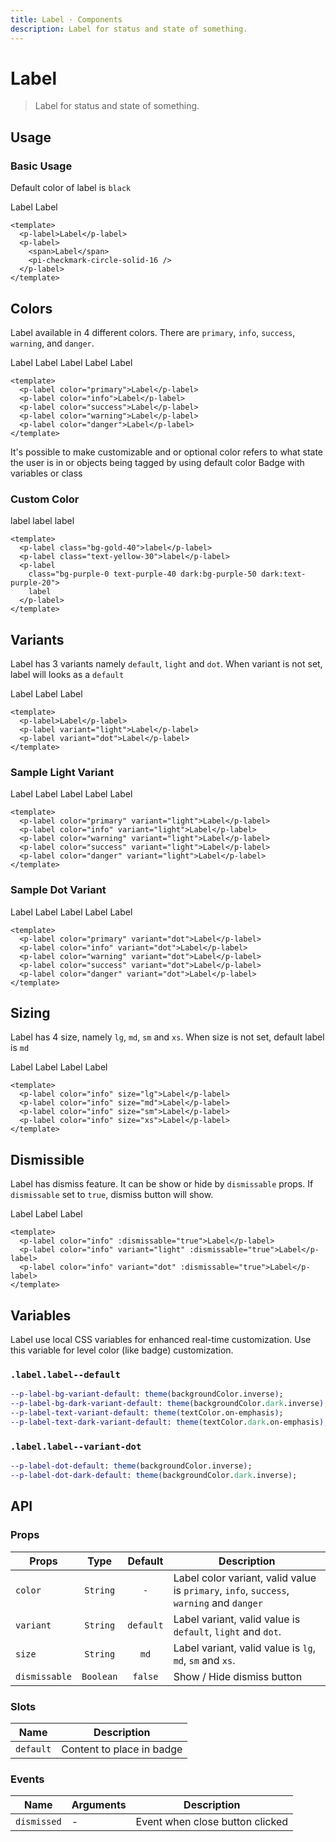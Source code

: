 ```yaml
---
title: Label · Components
description: Label for status and state of something.
---
```


<script setup>
  import pLabel from './Label.vue'
  import pBanner from '../banner/Banner.vue'
  import IconCheck from '@privyid/persona-icon/vue/checkmark-circle-solid/16.vue'
</script>

<style scoped lang="postcss">
  .preview {
    .label {
      @apply mr-4;

      &:last-child {
        @apply mr-0;
      }
    }
  }
</style>

# Label

> Label for status and state of something.

## Usage

### Basic Usage

Default color of label is `black`

<preview class="flex-col space-y-4">
  <p-label>Label</p-label>
  <p-label>
    <span>Label</span>
    <IconCheck />
  </p-label>
</preview>

```vue
<template>
  <p-label>Label</p-label>
  <p-label>
    <span>Label</span>
    <pi-checkmark-circle-solid-16 />
  </p-label>
</template>
```

## Colors
Label available in 4 different colors. There are `primary`, `info`, `success`, `warning`, and `danger`.

<preview>
  <p-label color="primary">Label</p-label>
  <p-label color="info">Label</p-label>
  <p-label color="success">Label</p-label>
  <p-label color="warning">Label</p-label>
  <p-label color="danger">Label</p-label>
</preview>

```vue
<template>
  <p-label color="primary">Label</p-label>
  <p-label color="info">Label</p-label>
  <p-label color="success">Label</p-label>
  <p-label color="warning">Label</p-label>
  <p-label color="danger">Label</p-label>
</template>
```
<p-banner>
  It's possible to make customizable and or optional color refers to what state the user is in or objects being tagged by using default color Badge with variables or class
</p-banner>

### Custom Color

<preview>
  <div class="flex flex-wrap space-gap-3">
    <p-label class="bg-gold-40">label</p-label>
    <p-label class="text-yellow-30">label</p-label>
    <p-label class="bg-purple-0 text-purple-40 dark:bg-purple-50 dark:text-purple-20">label</p-label>
  </div>
</preview>

```vue
<template>
  <p-label class="bg-gold-40">label</p-label>
  <p-label class="text-yellow-30">label</p-label>
  <p-label 
    class="bg-purple-0 text-purple-40 dark:bg-purple-50 dark:text-purple-20">
    label
  </p-label>
</template>
```

## Variants
Label has 3 variants namely `default`, `light` and `dot`. When variant is not set, label will looks as a `default`

<preview>
  <p-label>Label</p-label>
  <p-label variant="light">Label</p-label>
  <p-label variant="dot">Label</p-label>
</preview>

```vue
<template>
  <p-label>Label</p-label>
  <p-label variant="light">Label</p-label>
  <p-label variant="dot">Label</p-label>
</template>
```

### Sample Light Variant

<preview>
  <p-label color="primary" variant="light">Label</p-label>
  <p-label color="info" variant="light">Label</p-label>
  <p-label color="warning" variant="light">Label</p-label>
  <p-label color="success" variant="light">Label</p-label>
  <p-label color="danger" variant="light">Label</p-label>
</preview>

```vue
<template>
  <p-label color="primary" variant="light">Label</p-label>
  <p-label color="info" variant="light">Label</p-label>
  <p-label color="warning" variant="light">Label</p-label>
  <p-label color="success" variant="light">Label</p-label>
  <p-label color="danger" variant="light">Label</p-label>
</template>
```

### Sample Dot Variant

<preview>
  <p-label color="primary" variant="dot">Label</p-label>
  <p-label color="info" variant="dot">Label</p-label>
  <p-label color="warning" variant="dot">Label</p-label>
  <p-label color="success" variant="dot">Label</p-label>
  <p-label color="danger" variant="dot">Label</p-label>
</preview>

```vue
<template>
  <p-label color="primary" variant="dot">Label</p-label>
  <p-label color="info" variant="dot">Label</p-label>
  <p-label color="warning" variant="dot">Label</p-label>
  <p-label color="success" variant="dot">Label</p-label>
  <p-label color="danger" variant="dot">Label</p-label>
</template>
```

## Sizing
Label has 4 size, namely `lg`, `md`, `sm` and `xs`. When size is not set, default label is `md`

<preview>
  <p-label color="info" size="lg">Label</p-label>
  <p-label color="info" size="md">Label</p-label>
  <p-label color="info" size="sm">Label</p-label>
  <p-label color="info" size="xs">Label</p-label>
</preview>

```vue
<template>
  <p-label color="info" size="lg">Label</p-label>
  <p-label color="info" size="md">Label</p-label>
  <p-label color="info" size="sm">Label</p-label>
  <p-label color="info" size="xs">Label</p-label>
</template>
```

## Dismissible
Label has dismiss feature. It can be show or hide by `dismissable` props. If `dismissable` set to `true`, dismiss button will show.

<preview>
  <p-label color="info" :dismissable="true">Label</p-label>
  <p-label color="info" variant="light" :dismissable="true">Label</p-label>
  <p-label color="info" variant="dot" :dismissable="true">Label</p-label>
</preview>

```vue
<template>
  <p-label color="info" :dismissable="true">Label</p-label>
  <p-label color="info" variant="light" :dismissable="true">Label</p-label>
  <p-label color="info" variant="dot" :dismissable="true">Label</p-label>
</template>
```

## Variables
Label use local CSS variables for enhanced real-time customization.
Use this variable for level color (like badge) customization.

### `.label.label--default`
```sass
--p-label-bg-variant-default: theme(backgroundColor.inverse);
--p-label-bg-dark-variant-default: theme(backgroundColor.dark.inverse);
--p-label-text-variant-default: theme(textColor.on-emphasis);
--p-label-text-dark-variant-default: theme(textColor.dark.on-emphasis);
```

### `.label.label--variant-dot`
```sass
--p-label-dot-default: theme(backgroundColor.inverse);
--p-label-dot-dark-default: theme(backgroundColor.dark.inverse);
```
## API

### Props

| Props         |   Type    |  Default  | Description                                                                                                |
|---------------|:---------:|:---------:|---------------------------------------------------------------------------------------------------------------------|
| `color`       | `String`  | `-` | Label color variant, valid value is `primary`, `info`, `success`, `warning` and `danger` |
| `variant`     | `String`  | `default` | Label variant, valid value is `default`, `light` and `dot`.                |
| `size`        | `String`  |   `md`    | Label variant, valid value is `lg`, `md`, `sm` and `xs`.                   |
| `dismissable` | `Boolean` |  `false`  | Show / Hide dismiss button                                                 |

### Slots

| Name      | Description               |
|-----------|---------------------------|
| `default` | Content to place in badge |

### Events

| Name        | Arguments | Description                     |
|-------------|-----------|---------------------------------|
| `dismissed` | -         | Event when close button clicked |
